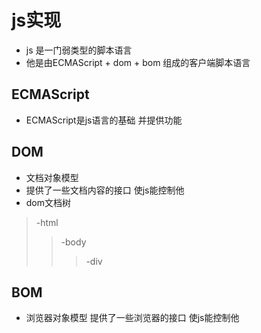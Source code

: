 # js实现
* js 是一门弱类型的脚本语言
* 他是由ECMAScript + dom + bom 组成的客户端脚本语言

## ECMAScript
* ECMAScript是js语言的基础 并提供功能
## DOM
* 文档对象模型
* 提供了一些文档内容的接口 使js能控制他
* dom文档树
>-html
>>-body
>>>-div
## BOM
* 浏览器对象模型 提供了一些浏览器的接口 使js能控制他
  
